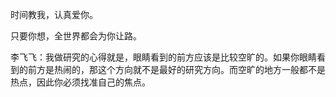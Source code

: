 时间教我，认真爱你。

只要你想，全世界都会为你让路。

李飞飞：我做研究的心得就是，眼睛看到的前方应该是比较空旷的。如果你眼睛看到的前方是热闹的，那这个方向就不是最好的研究方向。而空旷的地方一般都不是热点，因此你必须找准自己的焦点。






